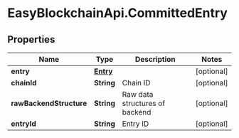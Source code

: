 # EasyBlockchainApi.CommittedEntry

## Properties
Name | Type | Description | Notes
------------ | ------------- | ------------- | -------------
**entry** | [**Entry**](Entry.md) |  | [optional] 
**chainId** | **String** | Chain ID | [optional] 
**rawBackendStructure** | **String** | Raw data structures of backend | [optional] 
**entryId** | **String** | Entry ID | [optional] 


